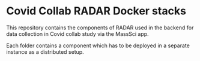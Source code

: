 # Covid Collab RADAR Docker stacks

This repository contains the components of RADAR used in the backend for data collection in Covid collab study via the MassSci app.

Each folder contains a component which has to be deployed in a separate instance as a distributed setup.
